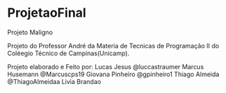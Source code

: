 # ProjetaoFinal
Projeto Maligno

Projeto do Professor André da Materia de Tecnicas de Programação II do Coléegio Técnico de Campinas(Unicamp).

Projeto elaborado e Feito por: 
Lucas Jesus @luccastraumer
Marcus Husemann @Marcuscps19
Giovana Pinheiro @gpinheiro1
Thiago Almeida @ThiagoAlmeidaa
Livia Brandao 
